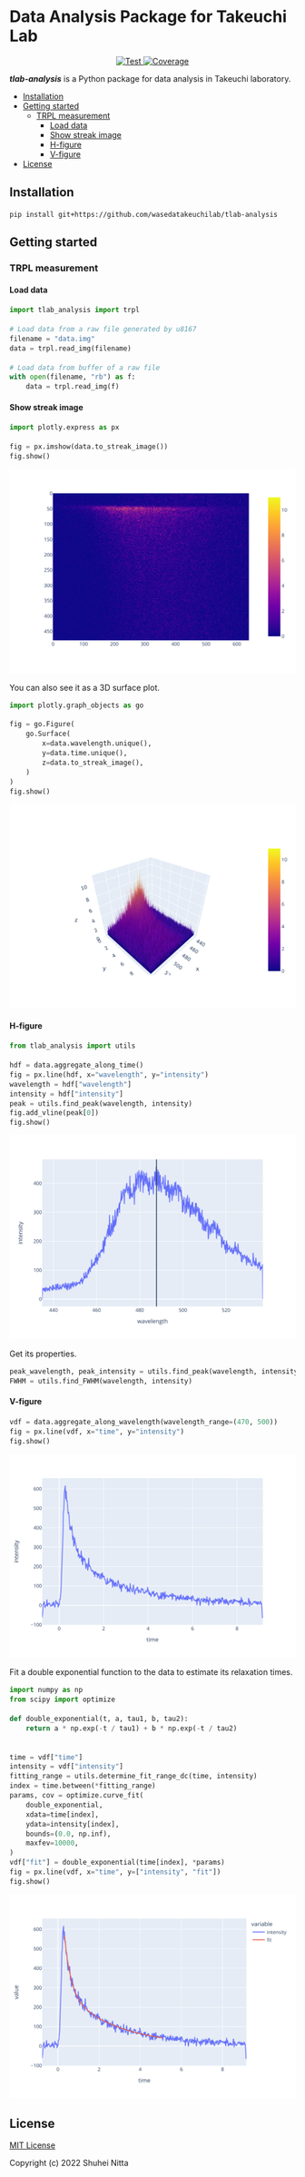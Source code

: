 # Data Analysis Package for Takeuchi Lab <!-- omit in toc -->

<p align="center">
<a href="https://github.com/wasedatakeuchilab/tlab-analysis/actions?query=workflow%3ATest" target="_blank">
    <img src="https://github.com/wasedatakeuchilab/tlab-analysis/workflows/Test/badge.svg" alt="Test">
</a>
<a href="https://codecov.io/gh/wasedatakeuchilab/tlab-analysis" target="_blank">
    <img src="https://img.shields.io/codecov/c/github/wasedatakeuchilab/tlab-analysis?color=%2334D058" alt="Coverage">
</a>
</p>

**_tlab-analysis_** is a Python package for data analysis in Takeuchi laboratory.

- [Installation](#installation)
- [Getting started](#getting-started)
  - [TRPL measurement](#trpl-measurement)
    - [Load data](#load-data)
    - [Show streak image](#show-streak-image)
    - [H-figure](#h-figure)
    - [V-figure](#v-figure)
- [License](#license)

## Installation

```console
pip install git+https://github.com/wasedatakeuchilab/tlab-analysis
```

## Getting started

### TRPL measurement

#### Load data

```python
import tlab_analysis import trpl

# Load data from a raw file generated by u8167
filename = "data.img"
data = trpl.read_img(filename)

# Load data from buffer of a raw file
with open(filename, "rb") as f:
    data = trpl.read_img(f)
```

#### Show streak image

```python
import plotly.express as px

fig = px.imshow(data.to_streak_image())
fig.show()
```

![streak image](./resources/images/trpl/streak_image.svg)

You can also see it as a 3D surface plot.

```python
import plotly.graph_objects as go

fig = go.Figure(
    go.Surface(
        x=data.wavelength.unique(),
        y=data.time.unique(),
        z=data.to_streak_image(),
    )
)
fig.show()
```

![streak image 3D surface](./resources/images/trpl/streak_image_3D.svg)

#### H-figure

```python
from tlab_analysis import utils

hdf = data.aggregate_along_time()
fig = px.line(hdf, x="wavelength", y="intensity")
wavelength = hdf["wavelength"]
intensity = hdf["intensity"]
peak = utils.find_peak(wavelength, intensity)
fig.add_vline(peak[0])
fig.show()
```

![h-figure](./resources/images/trpl/h-figure.svg)

Get its properties.

```python
peak_wavelength, peak_intensity = utils.find_peak(wavelength, intensity)
FWHM = utils.find_FWHM(wavelength, intensity)
```

#### V-figure

```python
vdf = data.aggregate_along_wavelength(wavelength_range=(470, 500))
fig = px.line(vdf, x="time", y="intensity")
fig.show()
```

![v-figure](./resources/images/trpl/v-figure.svg)

Fit a double exponential function to the data to estimate its relaxation times.

```python
import numpy as np
from scipy import optimize

def double_exponential(t, a, tau1, b, tau2):
    return a * np.exp(-t / tau1) + b * np.exp(-t / tau2)


time = vdf["time"]
intensity = vdf["intensity"]
fitting_range = utils.determine_fit_range_dc(time, intensity)
index = time.between(*fitting_range)
params, cov = optimize.curve_fit(
    double_exponential,
    xdata=time[index],
    ydata=intensity[index],
    bounds=(0.0, np.inf),
    maxfev=10000,
)
vdf["fit"] = double_exponential(time[index], *params)
fig = px.line(vdf, x="time", y=["intensity", "fit"])
fig.show()
```

![fitting curve](./resources/images/trpl/fit.svg)

## License

[MIT License](./LICENSE)

Copyright (c) 2022 Shuhei Nitta
